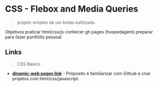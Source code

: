 # CSS - Flebox and Media Queries
>projeto simples de um botão estilizado.

Objetivos
    praticar html/css/js
    conhecer gh pages (hospedagem)
    preparar para fazer portifólio pessoal

## Links
>CSS Básico
- __[dinamic-web pages link](https://victorhreinert.github.io/Flexbox-CSS-Media-Queries/)__ - Próposito é familiarizar com Github e criar projetos com html/css/javascript.
